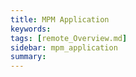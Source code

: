 ```yaml
---
title: MPM Application
keywords: 
tags: [remote_Overview.md]
sidebar: mpm_application
summary: 
---
```


